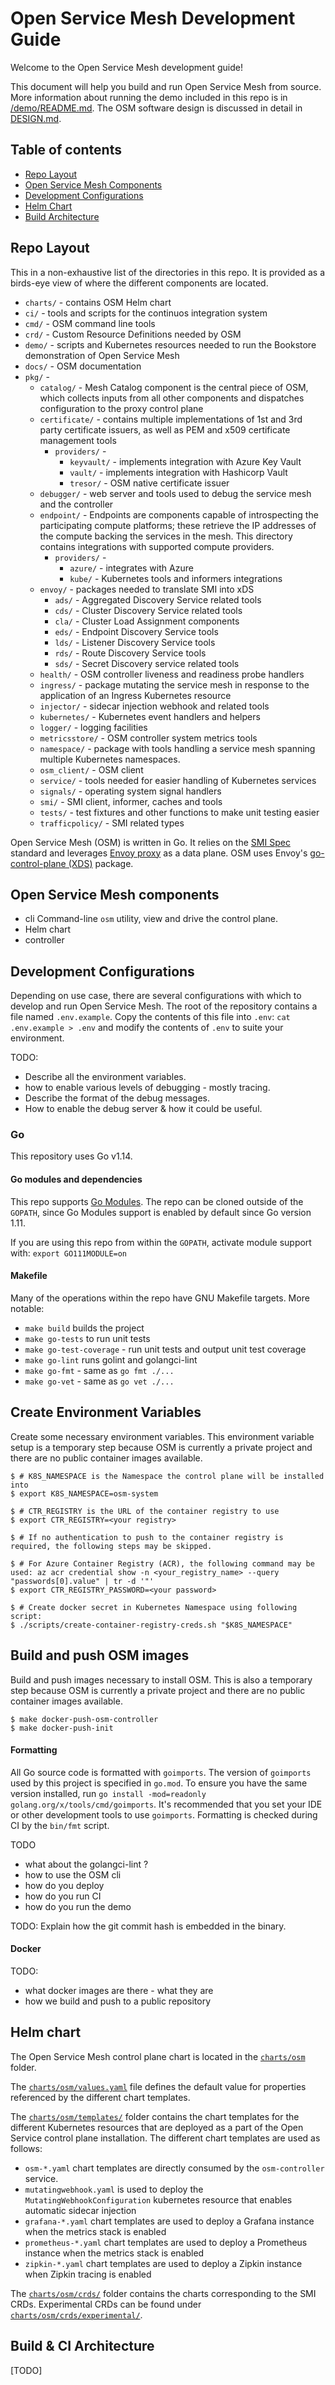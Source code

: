 # Open Service Mesh Development Guide

Welcome to the Open Service Mesh development guide!

This document will help you build and run Open Service Mesh from source.
More information about running the demo included in this repo is
in [/demo/README.md](../demo/README.md).
The OSM software design is discussed
in detail in [DESIGN.md](/DESIGN.md).

## Table of contents

- [Repo Layout](#repo-layout)
- [Open Service Mesh Components](#openservicemesh-components)
- [Development Configurations](#development-configurations)
- [Helm Chart](#helm-chart)
- [Build Architecture](#build-architecture)


## Repo Layout

This in a non-exhaustive list of the directories in this repo. It is provided
as a birds-eye view of where the different components are located.

  - `charts/` - contains OSM Helm chart
  - `ci/` - tools and scripts for the continuos integration system
  - `cmd/` - OSM command line tools
  - `crd/` - Custom Resource Definitions needed by OSM
  - `demo/` - scripts and Kubernetes resources needed to run the Bookstore demonstration of Open Service Mesh
  - `docs/` - OSM documentation
  - `pkg/` -
    - `catalog/` - Mesh Catalog component is the central piece of OSM, which collects inputs from all other components and dispatches configuration to the proxy control plane
    - `certificate/` - contains multiple implementations of 1st and 3rd party certificate issuers, as well as PEM and x509 certificate management tools
        - `providers/` -
          - `keyvault/` - implements integration with Azure Key Vault
          - `vault/` - implements integration with Hashicorp Vault
          - `tresor/` - OSM native certificate issuer
    - `debugger/` - web server and tools used to debug the service mesh and the controller
    - `endpoint/` - Endpoints are components capable of introspecting the participating compute platforms; these retrieve the IP addresses of the compute backing the services in the mesh. This directory contains integrations with supported compute providers.
      - `providers/` -
        - `azure/` - integrates with Azure
        - `kube/` - Kubernetes tools and informers integrations
    - `envoy/` - packages needed to translate SMI into xDS
      - `ads/` - Aggregated Discovery Service related tools
      - `cds/` - Cluster Discovery Service related tools
      - `cla/` - Cluster Load Assignment components
      - `eds/` - Endpoint Discovery Service tools
      - `lds/` - Listener Discovery Service tools
      - `rds/` - Route Discovery Service tools
      - `sds/` - Secret Discovery service related tools
    - `health/` - OSM controller liveness and readiness probe handlers
    - `ingress/` - package mutating the service mesh in response to the application of an Ingress Kubernetes resource
    - `injector/` - sidecar injection webhook and related tools
    - `kubernetes/` - Kubernetes event handlers and helpers
    - `logger/` - logging facilities
    - `metricsstore/` - OSM controller system metrics tools
    - `namespace/` - package with tools handling a service mesh spanning multiple Kubernetes namespaces.
    - `osm_client/` - OSM client
    - `service/` - tools needed for easier handling of Kubernetes services
    - `signals/` - operating system signal handlers
    - `smi/` - SMI client, informer, caches and tools
    - `tests/` - test fixtures and other functions to make unit testing easier
    - `trafficpolicy/` - SMI related types


Open Service Mesh (OSM) is written in Go. It relies on the [SMI Spec](https://github.com/servicemeshinterface/smi-spec/) standard
and leverages [Envoy proxy](https://github.com/envoyproxy/envoy) as a data plane.
OSM uses Envoy's [go-control-plane (XDS)](https://github.com/envoyproxy/go-control-plane) package.



## Open Service Mesh components

- cli Command-line `osm` utility, view and drive the control
  plane.
- Helm chart
- controller


## Development Configurations

Depending on use case, there are several configurations with which to develop
and run Open Service Mesh.
The root of the repository contains a file named `.env.example`. Copy the contents of this file into `.env`: `cat .env.example > .env` and modify the contents of `.env` to suite your environment.

TODO:
 - Describe all the environment variables.
 - how to enable various levels of debugging - mostly tracing.
 - Describe the format of the debug messages.
 - How to enable the debug server & how it could be useful.

### Go

This repository uses Go v1.14.

#### Go modules and dependencies

This repo supports [Go Modules](https://github.com/golang/go/wiki/Modules).
The repo can be cloned outside of the `GOPATH`, since Go Modules support is
enabled by default since Go version 1.11.

If you are using this repo from within the `GOPATH`,
activate module support with: `export GO111MODULE=on`

#### Makefile

Many of the operations within the repo have GNU Makefile targets.
More notable:
  - `make build` builds the project
  - `make go-tests` to run unit tests
  - `make go-test-coverage` - run unit tests and output unit test coverage
  - `make go-lint` runs golint and golangci-lint
  - `make go-fmt` - same as `go fmt ./...`
  - `make go-vet` - same as `go vet ./...`

## Create Environment Variables
Create some necessary environment variables. This environment variable setup is a temporary step because OSM is currently a private project and there are no public container images available.
```console
$ # K8S_NAMESPACE is the Namespace the control plane will be installed into
$ export K8S_NAMESPACE=osm-system

$ # CTR_REGISTRY is the URL of the container registry to use
$ export CTR_REGISTRY=<your registry>

$ # If no authentication to push to the container registry is required, the following steps may be skipped.

$ # For Azure Container Registry (ACR), the following command may be used: az acr credential show -n <your_registry_name> --query "passwords[0].value" | tr -d '"'
$ export CTR_REGISTRY_PASSWORD=<your password>

$ # Create docker secret in Kubernetes Namespace using following script:
$ ./scripts/create-container-registry-creds.sh "$K8S_NAMESPACE"

```

## Build and push OSM images
Build and push images necessary to install OSM. This is also a temporary step because OSM is currently a private project and there are no public container images available.

```console
$ make docker-push-osm-controller
$ make docker-push-init
```

#### Formatting

All Go source code is formatted with `goimports`. The version of `goimports`
used by this project is specified in `go.mod`. To ensure you have the same
version installed, run `go install -mod=readonly
golang.org/x/tools/cmd/goimports`. It's recommended that you set your IDE or
other development tools to use `goimports`. Formatting is checked during CI by
the `bin/fmt` script.


TODO
 - what about the golangci-lint ?
 - how to use the OSM cli
 - how do you deploy
 - how do you run CI
 - how do you run the demo

TODO: Explain how the git commit hash is embedded in the binary.

#### Docker

TODO:
  - what docker images are there - what they are
  - how we build and push to a public repository

## Helm chart

The Open Service Mesh control plane chart is located in the
[`charts/osm`](/charts/osm) folder.

The [`charts/osm/values.yaml`](/charts/osm/values.yaml) file defines the default value for properties
referenced by the different chart templates.

The [`charts/osm/templates/`](/charts/osm/templates/) folder contains the chart templates
for the different Kubernetes resources that are deployed as a part of the Open Service control plane installation.
The different chart templates are used as follows:
- `osm-*.yaml` chart templates are directly consumed by the `osm-controller` service.
- `mutatingwebhook.yaml` is used to deploy the `MutatingWebhookConfiguration` kubernetes resource that enables automatic sidecar injection
-  `grafana-*.yaml` chart templates are used to deploy a Grafana instance when the metrics stack is enabled
- `prometheus-*.yaml` chart templates are used to deploy a Prometheus instance when the metrics stack is enabled
- `zipkin-*.yaml` chart templates are used to deploy a Zipkin instance when Zipkin tracing is enabled

The [`charts/osm/crds/`](/charts/osm/crds/) folder contains the charts corresponding to the SMI CRDs.
Experimental CRDs can be found under [`charts/osm/crds/experimental/`](/charts/osm/crds/experimental/).


## Build & CI Architecture

[TODO]
